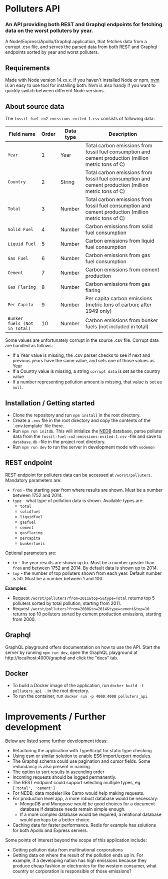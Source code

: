 # Polluters API

### An API providing both REST and Graphql endpoints for fetching data on the worst polluters by year.

A Node/Express/Apollo/Graphql application, that fetches data from a corrupt .csv file, and serves the parsed data from both REST and Graphql endpoints sorted by year and worst polluters.

## Requirements

Made with Node version 14.xx.x. If you haven't installed Node or npm, [nvm](https://github.com/nvm-sh/nvm) is an easy to use tool for installing both. Nvm is also handy if you want to quickly switch between different Node versions.

## About source data

The `fossil-fuel-co2-emissions-eviled-1.csv` consists of following data:

| **Field name**                | Order | Data type | **Description**                                                                                      |
| ----------------------------- | ----- | --------- | ---------------------------------------------------------------------------------------------------- |
| `Year`                        | 1     | Year      | Total carbon emissions from fossil fuel consumption and cement production (million metric tons of C) |
| `Country`                     | 2     | String    | Total carbon emissions from fossil fuel consumption and cement production (million metric tons of C) |
| `Total`                       | 3     | Number    | Total carbon emissions from fossil fuel consumption and cement production (million metric tons of C) |
| `Solid Fuel`                  | 4     | Number    | Carbon emissions from solid fuel consumption                                                         |
| `Liquid Fuel`                 | 5     | Number    | Carbon emissions from liquid fuel consumption                                                        |
| `Gas Fuel`                    | 6     | Number    | Carbon emissions from gas fuel consumption                                                           |
| `Cement`                      | 7     | Number    | Carbon emissions from cement production                                                              |
| `Gas Flaring`                 | 8     | Number    | Carbon emissions from gas flaring                                                                    |
| `Per Capita`                  | 9     | Number    | Per capita carbon emissions (metric tons of carbon; after 1949 only)                                 |
| `Bunker fuels (Not in Total)` | 10    | Number    | Carbon emissions from bunker fuels (not included in total)                                           |

Some values are unfortunately corrupt in the source .csv file. Corrupt data are handled as follows:

- If a Year value is missing, the .csv parser checks to see if next and previous years have the same value, and sets one of those values as Year
- If a Country value is missing, a string `corrupt data` is set as the country value
- If a number representing pollution amount is missing, that value is set as `null`.

## Installation / Getting started

- Clone the repository and run `npm install` in the root directory.
- Create a `.env` file in the root directory and copy the contents of the ´.env.template` file there.
- Run `npm run initdb`. This will initialize the [NEDB](https://github.com/louischatriot/nedb) database, parse polluter data from the `fossil-fuel-co2-emissions-eviled-1.csv` -file and save to `database.db` -file in the project root directory.
- Run `npm run dev` to run the server in development mode with `nodemon`

## REST endpoint

REST endpoint for polluters data can be accessed at `/worst/polluters`. Mandatory parameters are:

- `from` - the starting year from where results are shown. Must be a number between 1752 and 2014.
- `type` - what type of pollution data is shown. Available types are:
  - `total`
  - `solidfuel`
  - `liquidfuel`
  - `gasfuel`
  - `cement`
  - `gasflaring`
  - `percapita`
  - `bunkerfuels`

Optional parameters are:

- `to` - the year results are shown up to. Must be a number greater than `from` and between 1752 and 2014. By default data is shown up to 2014.
- `top` - the number of top polluters shown from each year. Default number is 50. Must be a number between 1 and 100.

**Examples**:

- Request `/worst/polluters?from=2011&top=5&type=Total` returns top 5 polluters sorted by total pollution, starting from 2011.
- Request `/worst/polluters?from=2000&to=2014&type=cement&top=10` returns top 10 polluters sorted by cement production emissions, starting from 2000.

## Graphql

GraphQL playground offers documentation on how to use the API. Start the server by running `npm run dev`, open the GraphQL playground at http://localhost:4000/graphql and click the "docs" tab.

## Docker

- To build a Docker image of the application, run `docker build -t polluters_api .` in the root directory.
- To run the container, run `docker run -p 4000:4000 polluters_api`

# Improvements / Further development

Below are listed some further development ideas:

- Refactoring the application with TypeScript for static type checking
- Using esm or similar solution to enable ES6 import/export modules.
- The Graphql schema could use pagination and cursor fields. Some redundancy is also present in naming.
- The option to sort results in ascending order
- Incoming requests should be logged permanently.
- The REST endpoint could support selecting multiple types, eg. `['total', 'cement']`
- For NEDB, data modeler like Camo would help making requests.
- For production level app, a more robust database would be necessary:
  - MongoDB and Mongoose would be good choices for a document database if database needs remain simple enough.
  - If a more complex database would be required, a relational database would perhaps be a better choice.
- Caching data for faster performance. Redis for example has solutions for both Apollo and Express servers.

Some points of interest beyond the scope of this application include:

- Getting pollution data from multinational corporations
- Getting data on where the result of the pollution ends up in. For example, if a developing nation has high emissions because they produce cheap fashion or electronics for the western consumer, what country or corporation is responsible of those emissions?

